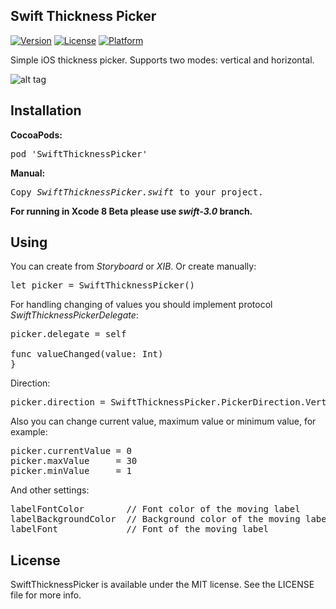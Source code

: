 ## Swift Thickness Picker

[![Version](https://img.shields.io/cocoapods/v/SwiftThicknessPicker.svg?style=flat)](http://cocoadocs.org/docsets/SwiftThicknessPicker)
[![License](https://img.shields.io/cocoapods/l/SwiftThicknessPicker.svg?style=flat)](http://cocoadocs.org/docsets/SwiftThicknessPicker)
[![Platform](https://img.shields.io/cocoapods/p/SwiftThicknessPicker.svg?style=flat)](http://cocoadocs.org/docsets/SwiftThicknessPicker)

Simple iOS thickness picker. Supports two modes: vertical and horizontal. 

![alt tag](https://raw.github.com/maximbilan/SwiftThicknessPicker/master/img/img1.png)

## Installation

<b>CocoaPods:</b>
<pre>
pod 'SwiftThicknessPicker'
</pre>

<b>Manual:</b>
<pre>
Copy <i>SwiftThicknessPicker.swift</i> to your project.
</pre>

<b>For running in Xcode 8 Beta please use <i>swift-3.0</i> branch.</b>

## Using

You can create from <i>Storyboard</i> or <i>XIB</i>. Or create manually:
<pre>
let picker = SwiftThicknessPicker()
</pre>
For handling changing of values you should implement protocol <i>SwiftThicknessPickerDelegate</i>:
<pre>
picker.delegate = self

func valueChanged(value: Int)
}
</pre>

Direction:
<pre>
picker.direction = SwiftThicknessPicker.PickerDirection.Vertical // Vertical, Horizontal
</pre>

Also you can change current value, maximum value or minimum value, for example:
<pre>
picker.currentValue = 0
picker.maxValue     = 30
picker.minValue     = 1
</pre>
And other settings:
<pre>
labelFontColor        // Font color of the moving label
labelBackgroundColor  // Background color of the moving label
labelFont             // Font of the moving label
</pre>

## License

SwiftThicknessPicker is available under the MIT license. See the LICENSE file for more info.
